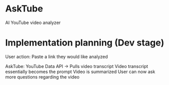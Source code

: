 # AskTube
AI YouTube video analyzer

# Implementation planning (Dev stage)
User action: 
Paste a link they would like analyzed

AskTube: 
YouTube Data API -> Pulls video transcript
Video transcript essentially becomes the prompt
Video is summarized
User can now ask more questions regarding the video
